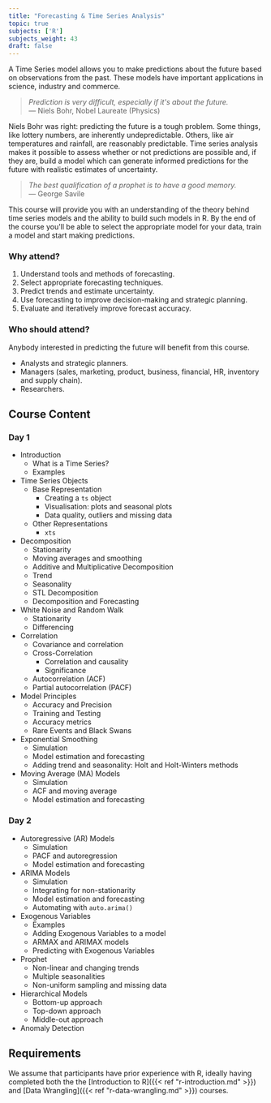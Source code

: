 ```yaml
---
title: "Forecasting & Time Series Analysis"
topic: true
subjects: ['R']
subjects_weight: 43
draft: false
---
```


A Time Series model allows you to make predictions about the future based on observations from the past. These models have important applications in science, industry and commerce.

> *Prediction is very difficult, especially if it's about the future.*<br>&mdash; Niels Bohr, Nobel Laureate (Physics)

Niels Bohr was right: predicting the future is a tough problem. Some things, like lottery numbers, are inherently undepredictable. Others, like air temperatures and rainfall, are reasonably predictable. Time series analysis makes it possible to assess whether or not predictions are possible and, if they are, build a model which can generate informed predictions for the future with realistic estimates of uncertainty.

> *The best qualification of a prophet is to have a good memory.*<br>&mdash; George Savile

This course will provide you with an understanding of the theory behind time series models and the ability to build such models in R. By the end of the course you'll be able to select the appropriate model for your data, train a model and start making predictions.

### Why attend?

1. Understand tools and methods of forecasting.
2. Select appropriate forecasting techniques.
3. Predict trends and estimate uncertainty.
4. Use forecasting to improve decision-making and strategic planning.
5. Evaluate and iteratively improve forecast accuracy.

### Who should attend?

Anybody interested in predicting the future will benefit from this course.

- Analysts and strategic planners.
- Managers (sales, marketing, product, business, financial, HR, inventory and supply chain).
- Researchers.

## Course Content

### Day 1

- Introduction
	* What is a Time Series?
	* Examples
- Time Series Objects
	* Base Representation
		- Creating a `ts` object
		- Visualisation: plots and seasonal plots
		- Data quality, outliers and missing data
	* Other Representations
		- `xts`
- Decomposition
	* Stationarity
	* Moving averages and smoothing
	* Additive and Multiplicative Decomposition
	* Trend
	* Seasonality
	* STL Decomposition
	* Decomposition and Forecasting
- White Noise and Random Walk
	- Stationarity
	- Differencing
- Correlation
	- Covariance and correlation
	- Cross-Correlation
		* Correlation and causality
		* Significance
	- Autocorrelation (ACF)
	- Partial autocorrelation (PACF)
- Model Principles
	* Accuracy and Precision
	* Training and Testing
	* Accuracy metrics
	* Rare Events and Black Swans
- Exponential Smoothing
	- Simulation
	- Model estimation and forecasting
	- Adding trend and seasonality: Holt and Holt-Winters methods
- Moving Average (MA) Models
	- Simulation
	- ACF and moving average
	- Model estimation and forecasting

### Day 2

- Autoregressive (AR) Models
	- Simulation
	- PACF and autoregression
	- Model estimation and forecasting
- ARIMA Models
	- Simulation
	- Integrating for non-stationarity
	- Model estimation and forecasting
	- Automating with `auto.arima()`
- Exogenous Variables
	* Examples
	* Adding Exogenous Variables to a model
	* ARMAX and ARIMAX models
	* Predicting with Exogenous Variables
- Prophet
	- Non-linear and changing trends
	- Multiple seasonalities
	- Non-uniform sampling and missing data
- Hierarchical Models
	- Bottom-up approach
	- Top-down approach
	- Middle-out approach
- Anomaly Detection

## Requirements

We assume that participants have prior experience with R, ideally having completed both the the [Introduction to R]({{< ref "r-introduction.md" >}}) and [Data Wrangling]({{< ref "r-data-wrangling.md" >}}) courses.

